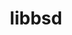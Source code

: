 ---
title: "libbsd"
layout: cache
categories: [package, develop-2024-09-22]
meta: {"versions": ["0.12.2"], "compilers": ["cce@=15.0.1", "gcc@=10.2.1", "gcc@=11.1.0", "gcc@=11.4.0", "gcc@=12.3.0", "gcc@=7.3.1", "gcc@=7.5.0", "gcc@=9.4.0", "intel@=2021.10.0", "oneapi@=2023.2.0", "oneapi@=2024.2.1"], "oss": ["amzn2", "centos7", "rhel8", "ubuntu18.04", "ubuntu20.04", "ubuntu22.04"], "platforms": ["linux"], "targets": ["aarch64", "neoverse_n1", "neoverse_v1", "neoverse_v2", "ppc64le", "x86_64_v3", "x86_64_v4", "zen4"], "stacks": ["aws-isc", "aws-isc-aarch64", "aws-pcluster-neoverse_v1", "aws-pcluster-x86_64_v4", "build_systems", "data-vis-sdk", "developer-tools-manylinux2014", "e4s-cray-rhel", "e4s-neoverse-v2", "e4s-neoverse_v1", "e4s-oneapi", "e4s-power", "e4s-rocm-external", "ml-linux-x86_64-cpu", "ml-linux-x86_64-cuda", "ml-linux-x86_64-rocm", "radiuss", "radiuss-aws", "radiuss-aws-aarch64", "root", "tutorial"], "num_specs": 21, "num_specs_by_stack": {"radiuss-aws-aarch64": 2, "root": 21, "aws-isc-aarch64": 2, "aws-pcluster-neoverse_v1": 2, "aws-pcluster-x86_64_v4": 6, "aws-isc": 1, "radiuss-aws": 1, "developer-tools-manylinux2014": 1, "e4s-cray-rhel": 1, "data-vis-sdk": 1, "radiuss": 1, "build_systems": 1, "e4s-power": 1, "e4s-neoverse_v1": 1, "e4s-neoverse-v2": 1, "e4s-oneapi": 1, "tutorial": 2, "ml-linux-x86_64-cpu": 1, "ml-linux-x86_64-cuda": 1, "ml-linux-x86_64-rocm": 1, "e4s-rocm-external": 1}}
spec_details: [{"hash": "gqholtjmtlhm2usxqbgwqo24lgulagab", "compiler": "gcc@=7.3.1", "versions": ["0.12.2"], "os": "amzn2", "platform": "linux", "target": "aarch64", "variants": ["build_system=autotools"], "stacks": ["radiuss-aws-aarch64", "root", "aws-isc-aarch64"], "size": "-", "tarball": "https://binaries.spack.io/develop-2024-09-22/build_cache/linux-amzn2-aarch64/gcc-7.3.1/libbsd-0.12.2/linux-amzn2-aarch64-gcc-7.3.1-libbsd-0.12.2-gqholtjmtlhm2usxqbgwqo24lgulagab.spack"}, {"hash": "4swsh5ndheidyafk76w2dryansdwqqhb", "compiler": "gcc@=7.3.1", "versions": ["0.12.2"], "os": "amzn2", "platform": "linux", "target": "neoverse_n1", "variants": ["build_system=autotools"], "stacks": ["radiuss-aws-aarch64", "root", "aws-isc-aarch64"], "size": "-", "tarball": "https://binaries.spack.io/develop-2024-09-22/build_cache/linux-amzn2-neoverse_n1/gcc-7.3.1/libbsd-0.12.2/linux-amzn2-neoverse_n1-gcc-7.3.1-libbsd-0.12.2-4swsh5ndheidyafk76w2dryansdwqqhb.spack"}, {"hash": "qnmojfsglnz35xb6m4dbgtbgqpeybzk6", "compiler": "gcc@=12.3.0", "versions": ["0.12.2"], "os": "amzn2", "platform": "linux", "target": "neoverse_n1", "variants": ["build_system=autotools"], "stacks": ["root", "aws-pcluster-neoverse_v1"], "size": "-", "tarball": "https://binaries.spack.io/develop-2024-09-22/build_cache/linux-amzn2-neoverse_n1/gcc-12.3.0/libbsd-0.12.2/linux-amzn2-neoverse_n1-gcc-12.3.0-libbsd-0.12.2-qnmojfsglnz35xb6m4dbgtbgqpeybzk6.spack"}, {"hash": "6p43hmsplkavxpj547gm2x2yipbuhhzd", "compiler": "gcc@=12.3.0", "versions": ["0.12.2"], "os": "amzn2", "platform": "linux", "target": "neoverse_v1", "variants": ["build_system=autotools"], "stacks": ["root", "aws-pcluster-neoverse_v1"], "size": "-", "tarball": "https://binaries.spack.io/develop-2024-09-22/build_cache/linux-amzn2-neoverse_v1/gcc-12.3.0/libbsd-0.12.2/linux-amzn2-neoverse_v1-gcc-12.3.0-libbsd-0.12.2-6p43hmsplkavxpj547gm2x2yipbuhhzd.spack"}, {"hash": "dviiiu5hxpsoe227arbrjv3ddeo7butg", "compiler": "gcc@=12.3.0", "versions": ["0.12.2"], "os": "amzn2", "platform": "linux", "target": "x86_64_v3", "variants": ["build_system=autotools"], "stacks": ["root", "aws-pcluster-x86_64_v4"], "size": "-", "tarball": "https://binaries.spack.io/develop-2024-09-22/build_cache/linux-amzn2-x86_64_v3/gcc-12.3.0/libbsd-0.12.2/linux-amzn2-x86_64_v3-gcc-12.3.0-libbsd-0.12.2-dviiiu5hxpsoe227arbrjv3ddeo7butg.spack"}, {"hash": "yn4fmuai7bmhpciwh4aa6hiqvev6ez4d", "compiler": "gcc@=7.3.1", "versions": ["0.12.2"], "os": "amzn2", "platform": "linux", "target": "x86_64_v3", "variants": ["build_system=autotools"], "stacks": ["root", "aws-isc", "radiuss-aws"], "size": "-", "tarball": "https://binaries.spack.io/develop-2024-09-22/build_cache/linux-amzn2-x86_64_v3/gcc-7.3.1/libbsd-0.12.2/linux-amzn2-x86_64_v3-gcc-7.3.1-libbsd-0.12.2-yn4fmuai7bmhpciwh4aa6hiqvev6ez4d.spack"}, {"hash": "z45n6dyouyyzi3brp3knd2wrl7sqmusj", "compiler": "intel@=2021.10.0", "versions": ["0.12.2"], "os": "amzn2", "platform": "linux", "target": "x86_64_v3", "variants": ["build_system=autotools"], "stacks": ["root", "aws-pcluster-x86_64_v4"], "size": "-", "tarball": "https://binaries.spack.io/develop-2024-09-22/build_cache/linux-amzn2-x86_64_v3/intel-2021.10.0/libbsd-0.12.2/linux-amzn2-x86_64_v3-intel-2021.10.0-libbsd-0.12.2-z45n6dyouyyzi3brp3knd2wrl7sqmusj.spack"}, {"hash": "wgyez5qnmau5a52kbr2qv7iksys4nv24", "compiler": "gcc@=12.3.0", "versions": ["0.12.2"], "os": "amzn2", "platform": "linux", "target": "x86_64_v4", "variants": ["build_system=autotools"], "stacks": ["root", "aws-pcluster-x86_64_v4"], "size": "-", "tarball": "https://binaries.spack.io/develop-2024-09-22/build_cache/linux-amzn2-x86_64_v4/gcc-12.3.0/libbsd-0.12.2/linux-amzn2-x86_64_v4-gcc-12.3.0-libbsd-0.12.2-wgyez5qnmau5a52kbr2qv7iksys4nv24.spack"}, {"hash": "5ius5qyrf2qetodd6j7tk2rulfm4b2vy", "compiler": "oneapi@=2023.2.0", "versions": ["0.12.2"], "os": "amzn2", "platform": "linux", "target": "x86_64_v3", "variants": ["build_system=autotools"], "stacks": ["root", "aws-pcluster-x86_64_v4"], "size": "-", "tarball": "https://binaries.spack.io/develop-2024-09-22/build_cache/linux-amzn2-x86_64_v3/oneapi-2023.2.0/libbsd-0.12.2/linux-amzn2-x86_64_v3-oneapi-2023.2.0-libbsd-0.12.2-5ius5qyrf2qetodd6j7tk2rulfm4b2vy.spack"}, {"hash": "l3vv5w6leqcpqgmimdgibytgrx7mnkfu", "compiler": "intel@=2021.10.0", "versions": ["0.12.2"], "os": "amzn2", "platform": "linux", "target": "x86_64_v4", "variants": ["build_system=autotools"], "stacks": ["root", "aws-pcluster-x86_64_v4"], "size": "-", "tarball": "https://binaries.spack.io/develop-2024-09-22/build_cache/linux-amzn2-x86_64_v4/intel-2021.10.0/libbsd-0.12.2/linux-amzn2-x86_64_v4-intel-2021.10.0-libbsd-0.12.2-l3vv5w6leqcpqgmimdgibytgrx7mnkfu.spack"}, {"hash": "f5hcu2a7omqjxcperaac6fvznxpifgcv", "compiler": "oneapi@=2023.2.0", "versions": ["0.12.2"], "os": "amzn2", "platform": "linux", "target": "x86_64_v4", "variants": ["build_system=autotools"], "stacks": ["root", "aws-pcluster-x86_64_v4"], "size": "-", "tarball": "https://binaries.spack.io/develop-2024-09-22/build_cache/linux-amzn2-x86_64_v4/oneapi-2023.2.0/libbsd-0.12.2/linux-amzn2-x86_64_v4-oneapi-2023.2.0-libbsd-0.12.2-f5hcu2a7omqjxcperaac6fvznxpifgcv.spack"}, {"hash": "qeot6y2dcc3e4l2tmnqoasfdgr3u7mlc", "compiler": "gcc@=10.2.1", "versions": ["0.12.2"], "os": "centos7", "platform": "linux", "target": "x86_64_v3", "variants": ["build_system=autotools"], "stacks": ["developer-tools-manylinux2014", "root"], "size": "-", "tarball": "https://binaries.spack.io/develop-2024-09-22/build_cache/linux-centos7-x86_64_v3/gcc-10.2.1/libbsd-0.12.2/linux-centos7-x86_64_v3-gcc-10.2.1-libbsd-0.12.2-qeot6y2dcc3e4l2tmnqoasfdgr3u7mlc.spack"}, {"hash": "wx3f6t275s4jsejncfdoqhxp7atwhpyy", "compiler": "cce@=15.0.1", "versions": ["0.12.2"], "os": "rhel8", "platform": "linux", "target": "zen4", "variants": ["build_system=autotools"], "stacks": ["root", "e4s-cray-rhel"], "size": "-", "tarball": "https://binaries.spack.io/develop-2024-09-22/build_cache/linux-rhel8-zen4/cce-15.0.1/libbsd-0.12.2/linux-rhel8-zen4-cce-15.0.1-libbsd-0.12.2-wx3f6t275s4jsejncfdoqhxp7atwhpyy.spack"}, {"hash": "pyktlauyylt3tggandl7bkzklocebilg", "compiler": "gcc@=11.1.0", "versions": ["0.12.2"], "os": "ubuntu20.04", "platform": "linux", "target": "x86_64_v3", "variants": ["build_system=autotools"], "stacks": ["root", "data-vis-sdk"], "size": "-", "tarball": "https://binaries.spack.io/develop-2024-09-22/build_cache/linux-ubuntu20.04-x86_64_v3/gcc-11.1.0/libbsd-0.12.2/linux-ubuntu20.04-x86_64_v3-gcc-11.1.0-libbsd-0.12.2-pyktlauyylt3tggandl7bkzklocebilg.spack"}, {"hash": "sdj3gqdi2n5tkqvfp7hfy7inijsvhoj4", "compiler": "gcc@=7.5.0", "versions": ["0.12.2"], "os": "ubuntu18.04", "platform": "linux", "target": "x86_64_v3", "variants": ["build_system=autotools"], "stacks": ["root", "radiuss", "build_systems"], "size": "-", "tarball": "https://binaries.spack.io/develop-2024-09-22/build_cache/linux-ubuntu18.04-x86_64_v3/gcc-7.5.0/libbsd-0.12.2/linux-ubuntu18.04-x86_64_v3-gcc-7.5.0-libbsd-0.12.2-sdj3gqdi2n5tkqvfp7hfy7inijsvhoj4.spack"}, {"hash": "smnmdoz2kpkasguczbz3co5gzfn2guqu", "compiler": "gcc@=9.4.0", "versions": ["0.12.2"], "os": "ubuntu20.04", "platform": "linux", "target": "ppc64le", "variants": ["build_system=autotools"], "stacks": ["e4s-power", "root"], "size": "-", "tarball": "https://binaries.spack.io/develop-2024-09-22/build_cache/linux-ubuntu20.04-ppc64le/gcc-9.4.0/libbsd-0.12.2/linux-ubuntu20.04-ppc64le-gcc-9.4.0-libbsd-0.12.2-smnmdoz2kpkasguczbz3co5gzfn2guqu.spack"}, {"hash": "4qsefonxuzsviozddsy2rwi4m64z5f45", "compiler": "gcc@=11.4.0", "versions": ["0.12.2"], "os": "ubuntu22.04", "platform": "linux", "target": "neoverse_v1", "variants": ["build_system=autotools"], "stacks": ["root", "e4s-neoverse_v1"], "size": "-", "tarball": "https://binaries.spack.io/develop-2024-09-22/build_cache/linux-ubuntu22.04-neoverse_v1/gcc-11.4.0/libbsd-0.12.2/linux-ubuntu22.04-neoverse_v1-gcc-11.4.0-libbsd-0.12.2-4qsefonxuzsviozddsy2rwi4m64z5f45.spack"}, {"hash": "fk7cnauz4kkkfn6q4kpxljutbrctabiy", "compiler": "gcc@=11.4.0", "versions": ["0.12.2"], "os": "ubuntu22.04", "platform": "linux", "target": "neoverse_v2", "variants": ["build_system=autotools"], "stacks": ["root", "e4s-neoverse-v2"], "size": "-", "tarball": "https://binaries.spack.io/develop-2024-09-22/build_cache/linux-ubuntu22.04-neoverse_v2/gcc-11.4.0/libbsd-0.12.2/linux-ubuntu22.04-neoverse_v2-gcc-11.4.0-libbsd-0.12.2-fk7cnauz4kkkfn6q4kpxljutbrctabiy.spack"}, {"hash": "j4bttxbuvokgc6niuwc5rnkipfh6gfwc", "compiler": "oneapi@=2024.2.1", "versions": ["0.12.2"], "os": "ubuntu22.04", "platform": "linux", "target": "x86_64_v3", "variants": ["build_system=autotools"], "stacks": ["root", "e4s-oneapi"], "size": "-", "tarball": "https://binaries.spack.io/develop-2024-09-22/build_cache/linux-ubuntu22.04-x86_64_v3/oneapi-2024.2.1/libbsd-0.12.2/linux-ubuntu22.04-x86_64_v3-oneapi-2024.2.1-libbsd-0.12.2-j4bttxbuvokgc6niuwc5rnkipfh6gfwc.spack"}, {"hash": "hwya6i63fvxczwxqtfz3ujel55as7dlp", "compiler": "gcc@=11.4.0", "versions": ["0.12.2"], "os": "ubuntu22.04", "platform": "linux", "target": "x86_64_v3", "variants": ["build_system=autotools"], "stacks": ["tutorial", "ml-linux-x86_64-cpu", "ml-linux-x86_64-cuda", "root", "ml-linux-x86_64-rocm", "e4s-rocm-external"], "size": "-", "tarball": "https://binaries.spack.io/develop-2024-09-22/build_cache/linux-ubuntu22.04-x86_64_v3/gcc-11.4.0/libbsd-0.12.2/linux-ubuntu22.04-x86_64_v3-gcc-11.4.0-libbsd-0.12.2-hwya6i63fvxczwxqtfz3ujel55as7dlp.spack"}, {"hash": "3oqufcrjxa46foi3gsamsffbcmc6nhhn", "compiler": "gcc@=12.3.0", "versions": ["0.12.2"], "os": "ubuntu22.04", "platform": "linux", "target": "x86_64_v3", "variants": ["build_system=autotools"], "stacks": ["root", "tutorial"], "size": "-", "tarball": "https://binaries.spack.io/develop-2024-09-22/build_cache/linux-ubuntu22.04-x86_64_v3/gcc-12.3.0/libbsd-0.12.2/linux-ubuntu22.04-x86_64_v3-gcc-12.3.0-libbsd-0.12.2-3oqufcrjxa46foi3gsamsffbcmc6nhhn.spack"}]
---